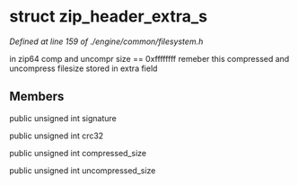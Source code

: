 # struct zip_header_extra_s

*Defined at line 159 of ./engine/common/filesystem.h*

  in zip64 comp and uncompr size == 0xffffffff remeber this  compressed and uncompress filesize stored in extra field



## Members

public unsigned int signature

public unsigned int crc32

public unsigned int compressed_size

public unsigned int uncompressed_size



